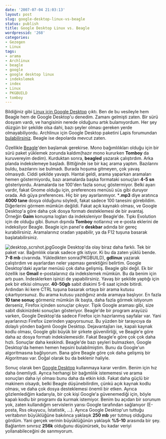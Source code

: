 ```yaml
---
date: '2007-07-04 21:03:13'
layout: post
slug: google-desktop-linux-vs-beagle
status: publish
title: Google Desktop Linux vs. Beagle
wordpressid: '268'
categories:
- Gezegen
- Linux
tags:
- arama
- Archlinux
- beagle
- google
- google desktop linux
- indekslemek
- index
- Linux
- PKGBUILD
- tomboy
---
```


Bildiğiniz gibi [Linux için Google Desktop](http://desktop.google.com/linux/) çıktı. Ben de bu vesileyle hem Beagle hem de Google Desktop'u denedim. Zamanı gelmişti zaten. Bir sürü dosyam vardı, ve hangisinin nerede olduğunu artık bulamıyordum. Her şey düzgün bir şekilde olsa dahi, bazı şeyler olması gereken yerde olmayabiliyordu. Archlinux için Google Desktop paketini Lapis forumundan [bulabilirsiniz](http://forum.linux-sevenler.org/index.php/topic,7293.msg34315.html#new). Beagle ise depolarda mevcut zaten.

Özellikle [Beagle](http://beagle-project.org/Main_Page)'den başlamak gerekirse. Mono bağımlılıkları olduğu için bir sürü paket yüklemek zorunda kaldım(hazır mono kururken **Tomboy** da kuruvereyim dedim). Kurduktan sonra, **beagled** yazarak çalıştırdım. Arka planda indekslemeye başladı. Bittiğinde ise bir kaç arama yaptım. Bazılarını buldu, bazılarını ise bulmadı. Burada hoşuma gitmeyen, çok yavaş olmasıydı. Ciddi şekilde yavaştı. Hantal geldi, arama yaparkan aramaları hemen göstermiyordu, bazı aramalarda başka formataki sonuçları **4-5 sn** gösteriyordu. Aramalarda ise 100'den fazla sonuç göstermiyor. Belki ayarı vardır, fakat Gnome olduğu için, preferences menüsü süs gibi duruyor orada. Adı güya preferences. Hiç bir şey ayarlanmıyor. ***.mp3** diye aratınca **4000 tane** dosya olduğunu söyledi, fakat sadece 100 tanesini görebildim. Diğerlerini görmem mümkün değildi. Fakat açık kaynaklı olması, ve Google Desktop'a göre daha çok dosya formatı desteklemesi de bir avantaj. Örneğin **Gaim** konuşma logları da indeksleniyor Beagle'de. Tıpkı Evolution için de olduğu gibi. Bunun dışında **Tomboy** notlarınız ve e-posta eklerini de indeksliyor Beagle. Beagle için panel'e **deskbar** adında bir gereç kurabilirsiniz. Aramalarınız oradan yapabilir, ya da F12 tuşuna basarak başlatabilirsiniz. 

![desktop_scrshot.jpg](http://blog.arsln.org/image/desktop_scrshot.jpg)Google Desktop'da olay biraz daha farklı. Tek bir paket var. Bağımlılık olarak sadece gtk istiyor. Ki bu da zaten yüklü bende. **7-8 mb** civarında. Yükledikten sonra(PKGBUILD), **gdlinux** yazarak çalıştırdım ve ayarlardan neler yapması gerektiğini belirtim. Google Desktop'daki ayarlar menüsü çok daha gelişmiş. Beagle gibi değil. Ek bir özellik ise **Gmail** e-postalarınız da indekslemek mümkün. Bu da benim için artı puan. İndesklerken işinizi de yapabilirsiniz. Yavaş bir şekilde yaptığı için pek bir etkisi olmuyor. **40-50gb** sabit diskimi 5-6 saat içinde bitirdi. Ardından iki kere CTRL tuşuna basarak ortaya bir arama kutusu çıkartıyorsunuz. Bu arama kutusu yazdığınız anda aramaya başlıyor. En fazla **10 tane sonuç** görmeniz mümkün ilk başta, daha fazla görmek istiyorum derseniz, Firefox içinden sonuçlar çıkıyor. Tipik Google araması gibi, size sabit diskinizdeki sonuçları gösteriyor. Beagle'de bir program arayüzü varken, Google Desktop'da sadece Firefox için hazırlanmış sayfalar var. Yani ayarlarınızı Firefox üzerinden yapıyorsunuz. Bu yüzden bir tarayıcıya da dolaylı yönden bağımlı Google Desktop. Dejavantajları ise, kapalı kaynak kodlu olması, Google gibi büyük bir şirkete güvenilirliği, ve Beagle'e göre daha az dosya formatı indekslemesidir. Fakat Beagle'e göre çok çok daha hızlı. Sonuçlar daha keskindi. Beagle'de bazı şeyleri bulmazken, Google Desktop'da hemen hemen hepsini bulabilmiştim. Bunu da Google'un algoritmasına bağlıyorum. Bana göre Beagle göre çok daha gelişmiş bir Algoritması var. Doğal olarak bu da beklenir haliyle.

Sonuç olarak ben [Google Desktop](http://desktop.google.com/linux/) kullanmaya karar verdim. Benim için hız daha önemliydi. Ayrıca herhangi bir bağımlılık istememesi ve arama sonuçları daha iyi olması bunu daha da etkin kıldı. Fakat daha güçlü bir makinem olsaydı, belki Beagle düşünebilirdim, çünkü açık kaynak kodlu olması, ve daha çok dosya desteklemesi önemli bir etken. Ayrıca gözlemlediğim kadarıyla, bir çok kişi Google'a güvenemediği için, böyle kapalı kodlu bir programı da kurmak istemiyor. Benim bu açıdan bir sorunum yok, zaten kullandığım servislerin yarısı Google tarafından sağlanıyor (E-posta, Rss okuyucu, İstatistik, ...). Ayrıca Google Desktop'un tuttuğu veritabının büyüklüğüne bakılınca yaklaşık **250 mb** yer tutmuş olduğunu gördüm. Yani gerçek verinin büyüklüğünün yaklaşık **%5-10** arasında bir şey. Bağlantım sınırsız **256k** olduğunu düşünürsek, bu kadar veriyi yollanabileceğini de sanmıyorum.  


